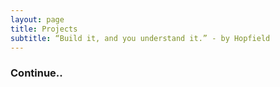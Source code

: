 ```yaml
---
layout: page
title: Projects
subtitle: “Build it, and you understand it.” - by Hopfield
---
```


### Continue..
